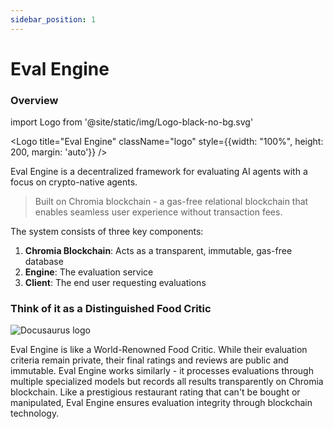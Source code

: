 ```yaml
---
sidebar_position: 1
---
```


# Eval Engine

### Overview

import Logo from '@site/static/img/Logo-black-no-bg.svg'

<Logo title="Eval Engine" className="logo"  style={{width: "100%", height: 200, margin: 'auto'}} />

Eval Engine is a decentralized framework for evaluating AI agents with a focus on crypto-native agents.&#x20;

> Built on Chromia blockchain - a gas-free relational blockchain that enables seamless user experience without transaction fees.&#x20;

The system consists of three key components:

1. **Chromia Blockchain**: Acts as a transparent, immutable, gas-free database
2. **Engine**: The evaluation service
3. **Client**: The end user requesting evaluations

### Think of it as a Distinguished Food Critic

<!-- <figure><img src=".gitbook/assets/image (1) (1).png" alt=""><figcaption><p>Eval Engine is like a Distinguished Food Critic</p></figcaption></figure> -->
![Docusaurus logo](/assets/Distinguished_Food_Critic.png)

Eval Engine is like a World-Renowned Food Critic. While their evaluation criteria remain private, their final ratings and reviews are public and immutable. Eval Engine works similarly - it processes evaluations through multiple specialized models but records all results transparently on Chromia blockchain. Like a prestigious restaurant rating that can't be bought or manipulated, Eval Engine ensures evaluation integrity through blockchain technology.



